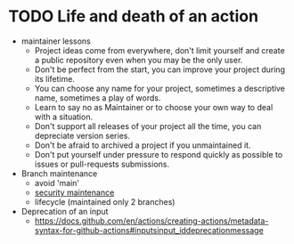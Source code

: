 <!-- .slide: -->

# TODO Life and death of an action

- maintainer lessons
  - Project ideas come from everywhere, don't limit yourself and create a public repository even when you may be the only user.
  - Don't be perfect from the start, you can improve your project during its lifetime.
  - You can choose any name for your project, sometimes a descriptive name, sometimes a play of words.
  - Learn to say no as Maintainer or to choose your own way to deal with a situation.
  - Don't support all releases of your project all the time, you can depreciate version series.
  - Don't be afraid to archived a project if you unmaintained it.
  - Don't put yourself under pressure to respond quickly as possible to issues or pull-requests submissions.
- Branch maintenance
  - avoid 'main'
  - [security maintenance](https://github.com/rlespinasse/github-slug-action/blob/v4.x/SECURITY.md)
  - lifecycle (maintained only 2 branches)
- Deprecation of an input
  - https://docs.github.com/en/actions/creating-actions/metadata-syntax-for-github-actions#inputsinput_iddeprecationmessage
